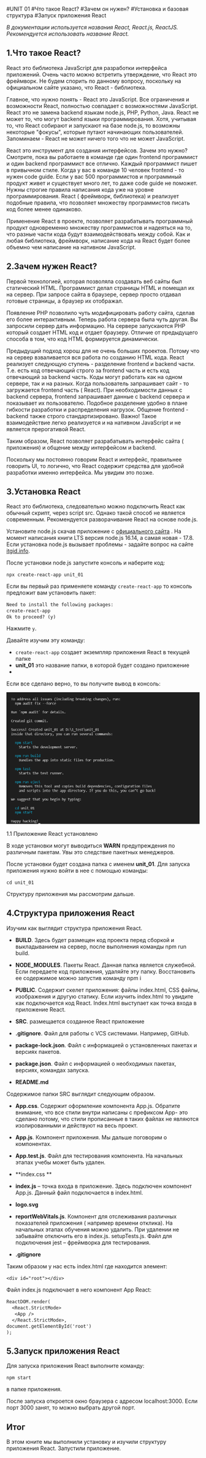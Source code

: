 #UNIT 01
#Что такое React?
#Зачем он нужен?
#Установка и базовая структура
#Запуск приложения React

*В документации используется названия React, React.js, ReactJS. Рекомендуется использовать название React.*

## 1.Что такое React?

React это библиотека JavaScript для разработки интерфейса приложений. Очень часто можно встретить утверждение, что React это фреймворк. Не будем спорить по данному вопросу, поскольку на официальном сайте указано, что React - библиотека.

Главное, что нужно понять - React это JavaScript. Все ограничения и возможности React, полностью совпадает с возможностями JavaScript. React это не замена backend языкам node.js, PHP, Python, Java. React не может то, что могут backend языки программирования. Хотя, учитывая то, что React собирают и запускают на базе node.js, то возможны некоторые "фокусы", которые путают начинающих пользователей. Запоминаем - React не может ничего того что не может JavaScript.

React это инструмент для создания интерфейсов. Зачем это нужно? Смотрите, пока вы работаете в команде где один frontend программист и один backend программист все отлично. Каждый программист пишет в привычном стиле. Когда у вас в команде 10 человек frontend  - то нужен code guide. Если у вас 500 программистов и программный продукт живет и существует много лет, то даже code guide не поможет. Нужны строгие правила написания кода уже на уровне программирования. React ( фреймворк, библиотека) и реализует подобные правила, что позволяет множеству программистов писать код более менее одинаково.

Применение React в проекте, позволяет разрабатывать программный продукт одновременно множеству программистов и надеяться на то, что разные части кода будут взаимодействовать между собой.
   Как и любая библиотека, фреймворк, написание кода на React будет более объемно чем написание на нативном JavaScript.

## 2.Зачем нужен React?
Первой технологией, которая позволяла создавать веб сайты был статический HTML. Программист делал страницы HTML и помещал их на сервер. При запросе сайта в браузере, сервер просто отдавал готовые страницы, а браузер их отображал.

Появление PHP позволило чуть модифицировать работу сайта, сделав его более интерактивным. Теперь работа сервера была чуть другая. Вы запросили сервер дать информацию. На сервере запускаются PHP который создает HTML код и отдает браузеру. Отличие от предыдущего способа в том, что код HTML формируется динамически.

Предыдущий подход хорош для не очень больших проектов. Потому что на сервер взваливается вся работа по созданию HTML кода. React реализует следующую ступень - разделение frontend и backend части. Т.е. есть код отвечающий строго за frontend часть и есть код отвечающий за backend часть. Коды могут работать как на одном сервере, так и на разных. Когда пользователь запрашивает сайт - то загружается frontend часть ( React). При необходимости данных с backend сервера, frontend запрашивает данные с backend сервера и показывает их пользователю. Подобное разделение удобно в плане гибкости разработки и распределения нагрузок. Общение frontend - backend также строго стандартизировано. Важно! Такое взаимодействие легко реализуется и на нативном JavaScript и не является прерогативой React.

Таким образом, React позволяет разрабатывать интерфейс сайта ( приложения) и общение между интерфейсом и backend.

Поскольку мы постоянно говорим React и интерфейс, правильнее говорить UI, то логично, что React содержит средства для удобной разработки именно интерфейса. Мы увидим это позже. 

## 3.Установка React

React это библиотека, следовательно можно подключить React как обычный скрипт, через script src. Однако такой способ не является современным. Рекомендуется разворачивание React на основе node.js. 

Установите node.js скачав приложение с [официального сайта](https://nodejs.org) . На момент написания книги LTS версия node.js 16.14, а самая новая - 17.8.
   Если установка node.js вызывает проблемы - задайте вопрос на сайте [itgid.info](http://itgid.info). 

После установки node.js запустите консоль и наберите код:

```
npx create-react-app unit_01
```

Если вы первый раз применяете команду `create-react-app` то консоль предложит вам установить пакет:
```
Need to install the following packages:
create-react-app
Ok to proceed? (y)
```

Нажмите `y`.

Давайте изучим эту команду:

- `create-react-app` создает экземпляр приложения React в текущей папке
- **unit_01** это название папки, в которой будет создано приложение
- 
Если все сделано верно, то вы получите вывод в консоль: 

![](../pictures/ch_01_p_01.png)

1.1 Приложение React установлено

В ходе установки могут выводиться **WARN** предупреждения по различным пакетам. Увы это следствие пакетных менеджеров.

После установки будет создана папка с именем **unit_01**. Для запуска приложения нужно войти в нее с помощью команды:
```
cd unit_01
```

Структуру приложения мы рассмотрим дальше.

## 4.Структура приложения React

Изучим как выглядит структура приложения React.

- **BUILD**. Здесь будет размещен код проекта перед сборкой и выкладыванием на сервер, после выполнения команды npm run build. 

- **NODE_MODULES**. Пакеты React. Данная папка является служебной. Если передаете код приложения, удаляйте эту папку. Восстановить ее содержимое можно запустив команду
   npm i 

- **PUBLIC**. Содержит скелет приложения: файлы index.html, CSS файлы, изображения и другую статику. Если изучить index.html то увидите как подключается код React. Index.html выступает как точка входа в приложение React. 

- **SRC**. размещается созданное React приложение 

- **.gitignore**. Файл для работы с VCS системами. Например, GitHub. 

- **package-lock.json**. Файл с информацией о установленных пакетах и версиях пакетов. 

- **package.json**. Файл с информацией о необходимых пакетах, версиях, командах запуска. 

- **README.md** 

Содержимое папки SRC выглядит следующим образом.

- **App.css**. Содержит оформление компонента App.js. Обратите внимание, что все стили внутри написаны с префиксом App- это сделано потому, что стили прописанные в таких файлах не являются изолированными и действуют на весь проект. 

- **App.js**. Компонент приложения. Мы дальше поговорим о компонентах. 

- **App.test.js**. Файл для тестирования компонента. На начальных этапах учебы может быть удален. 

- **index.css **

- **index.js** – точка входа в приложение. Здесь подключен компонент App.js. Данный файл подключается в index.html. 

- **logo.svg**

- **reportWebVitals.js**. Компонент для отслеживания различных показателей приложения ( например времени отклика). На начальных этапах обучения можно удалить. При удалении не забывайте отключить его в index.js.
   setupTests.js. Файл для подключения jest – фреймворка для тестирования. 

- **.gitignore**

Таким образом у нас есть index.html где находится элемент:

```
<div id="root"></div>
```

Файл index.js подключает в него компонент App React:

```
ReactDOM.render(
  <React.StrictMode>
   <App />
  </React.StrictMode>,
document.getElementById('root')
);
```

## 5.Запуск приложения React

Для запуска приложения React выполните команду:
```
npm start
```
в папке приложения. 

После запуска откроется окно браузера с адресом localhost:3000. Если порт 3000 занят, то можно выбрать другой порт.

## Итог
В этом юните мы выполнили установку и изучили структуру приложения React. Запустили приложение.